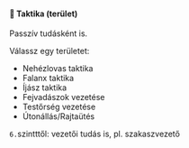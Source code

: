 #### 🔵 Taktika (terület) 

Passzív tudásként is.

Válassz egy területet:
- Nehézlovas taktika
- Falanx taktika
- Íjász taktika
- Fejvadászok vezetése
- Testőrség vezetése
- Útonállás/Rajtaütés 

`6.`szintttől: vezetői tudás is, pl. szakaszvezető

<br />

